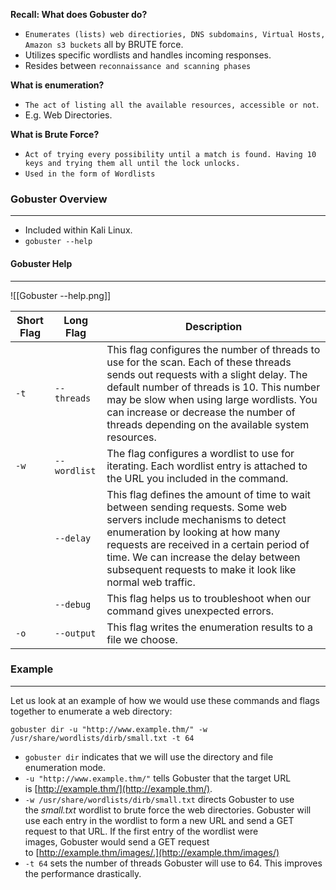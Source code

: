 
**Recall: What does Gobuster do?**
- `Enumerates (lists) web directiories, DNS subdomains, Virtual Hosts, Amazon s3 buckets` all by BRUTE force.
- Utilizes specific wordlists and handles incoming responses.
- Resides between `reconnaissance and scanning phases`

**What is enumeration?**
- `The act of listing all the available resources, accessible or not`.
- E.g. Web Directories.

**What is Brute Force?**
- `Act of trying every possibility until a match is found. Having 10 keys and trying them all until the lock unlocks.`
- `Used in the form of Wordlists`

### Gobuster Overview
----------
- Included within Kali Linux.
- `gobuster --help` 
#### Gobuster Help
------
![[Gobuster --help.png]]

| Short Flag | Long Flag    | Description                                                                                                                                                                                                                                                                                                            |
| ---------- | ------------ | ---------------------------------------------------------------------------------------------------------------------------------------------------------------------------------------------------------------------------------------------------------------------------------------------------------------------- |
| `-t`       | `--threads`  | This flag configures the number of threads to use for the scan. Each of these threads sends out requests with a slight delay. The default number of threads is 10. This number may be slow when using large wordlists. You can increase or decrease the number of threads depending on the available system resources. |
| `-w`       | `--wordlist` | The flag configures a wordlist to use for iterating. Each wordlist entry is attached to the URL you included in the command.                                                                                                                                                                                           |
|            | `--delay`    | This flag defines the amount of time to wait between sending requests. Some web servers include mechanisms to detect enumeration by looking at how many requests are received in a certain period of time. We can increase the delay between subsequent requests to make it look like normal web traffic.              |
|            | `--debug`    | This flag helps us to troubleshoot when our command gives unexpected errors.                                                                                                                                                                                                                                           |
| `-o`       | `--output`   | This flag writes the enumeration results to a file we choose.                                                                                                                                                                                                                                                          |

### Example
--------------
Let us look at an example of how we would use these commands and flags together to enumerate a web directory:

```
gobuster dir -u "http://www.example.thm/" -w /usr/share/wordlists/dirb/small.txt -t 64
```

- `gobuster dir` indicates that we will use the directory and file enumeration mode.
- `-u "http://www.example.thm/"` tells Gobuster that the target URL is [http://example.thm/](http://example.thm/).
- `-w /usr/share/wordlists/dirb/small.txt` directs Gobuster to use the _small.txt_ wordlist to brute force the web directories. Gobuster will use each entry in the wordlist to form a new URL and send a GET request to that URL. If the first entry of the wordlist were images, Gobuster would send a GET request to [http://example.thm/images/.](http://example.thm/images/)
- `-t 64` sets the number of threads Gobuster will use to 64. This improves the performance drastically.